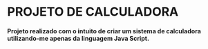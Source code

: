 # PROJETO DE CALCULADORA
#### Projeto realizado com o intuito de criar um sistema de calculadora utilizando-me apenas da linguagem Java Script.
